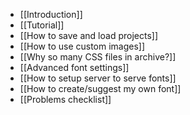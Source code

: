 * [[Introduction]]
* [[Tutorial]]
* [[How to save and load projects]]
* [[How to use custom images]]
* [[Why so many CSS files in archive?]]
* [[Advanced font settings]]
* [[How to setup server to serve fonts]]
* [[How to create/suggest my own font]]
* [[Problems checklist]]
